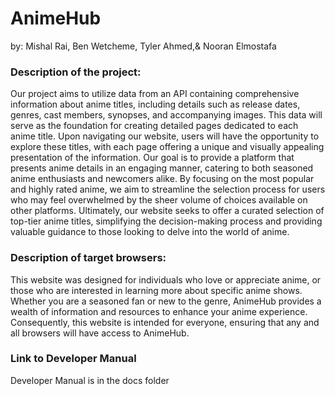 # AnimeHub
by: Mishal Rai, Ben Wetcheme, Tyler Ahmed,& Nooran Elmostafa 

### Description of the project:
Our project aims to utilize data from an API containing comprehensive information about anime titles, including details such as release dates, genres, cast members, synopses, and accompanying images. This data will serve as the foundation for creating detailed pages dedicated to each anime title. Upon navigating our website, users will have the opportunity to explore these titles, with each page offering a unique and visually appealing presentation of the information. Our goal is to provide a platform that presents anime details in an engaging manner, catering to both seasoned anime enthusiasts and newcomers alike. By focusing on the most popular and highly rated anime, we aim to streamline the selection process for users who may feel overwhelmed by the sheer volume of choices available on other platforms. Ultimately, our website seeks to offer a curated selection of top-tier anime titles, simplifying the decision-making process and providing valuable guidance to those looking to delve into the world of anime.

### Description of target browsers:
This website was designed for individuals who love or appreciate anime, or those who are interested in learning more about specific anime shows. Whether you are a seasoned fan or new to the genre, AnimeHub provides a wealth of information and resources to enhance your anime experience. Consequently, this website is intended for everyone, ensuring that any and all browsers will have access to AnimeHub.

### Link to Developer Manual
Developer Manual is in the docs folder
